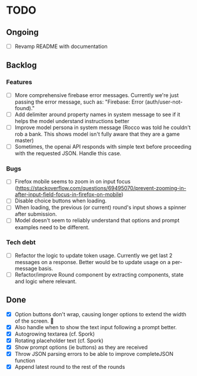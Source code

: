 # TODO

## Ongoing

- [ ] Revamp README with documentation

## Backlog

### Features

- [ ] More comprehensive firebase error messages. Currently we're just passing the error message, such as: "Firebase: Error (auth/user-not-found)."
- [ ] Add delimiter around property names in system message to see if it helps the model understand instructions better
- [ ] Improve model persona in system message (Rocco was told he couldn't rob a bank. This shows model isn't fully aware that they are a game master)
- [ ] Sometimes, the openai API responds with simple text before proceeding with the requested JSON. Handle this case.

### Bugs

- [ ] Firefox mobile seems to zoom in on input focus (https://stackoverflow.com/questions/69495070/prevent-zooming-in-after-input-field-focus-in-firefox-on-mobile)
- [ ] Disable choice buttons when loading.
- [ ] When loading, the previous (or current) round's input shows a spinner after submission.
- [ ] Model doesn't seem to reliably understand that options and prompt examples need to be different.

### Tech debt

- [ ] Refactor the logic to update token usage. Currently we get last 2 messages on a response. Better would be to update usage on a per-message basis.
- [ ] Refactor/improve Round component by extracting components, state and logic where relevant.

## Done

- [x] Option buttons don't wrap, causing longer options to extend the width of the screen. 🤦
- [x] Also handle when to show the text input following a prompt better.
- [x] Autogrowing textarea (cf. Spork)
- [x] Rotating placeholder text (cf. Spork)
- [x] Show prompt options (ie buttons) as they are received
- [x] Throw JSON parsing errors to be able to improve completeJSON function
- [x] Append latest round to the rest of the rounds
